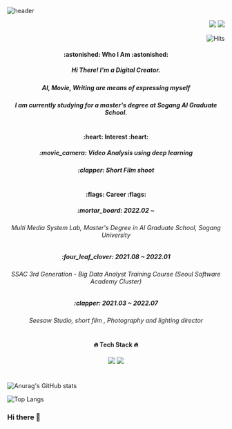 <!-- <h3 align="left"> ✨ Jaechan Jo ✨ </h3>
 -->
![header](https://capsule-render.vercel.app/api?type=slice&color=auto&height=300&section=header&text=Hello%20I'm%20Jaechan!&animation=fadeIn&fontAlign=80&fontAlignY=65&rotate=-20&fontSize=35)


<div align="right">

<a href="https://blog.naver.com/jjc123a">
  <img src="https://img.shields.io/badge/Blog-4B0150?style=flat-square&logo=Blogger&logoColor=white"/></a>
 
<a href="https://www.instagram.com/mile.le.ok/">
  <img src="https://img.shields.io/badge/Instagram-E4405F?style=flat-square&logo=Instagram&logoColor=white"/></a>
  
![Hits](https://hits.seeyoufarm.com/api/count/incr/badge.svg?url=https%3A%2F%2Fgithub.com%2Fjaechanjo%2Fhit-counter&count_bg=%23FFA500&title_bg=%23555555&icon=hey.svg&icon_color=%23E7E7E7&title=hits&edge_flat=true)

</div>


<div align="center">
<h4 align="center"> :astonished: Who I Am :astonished: </h4>
<h5 align="center"> Hi There! I'm a Digital Creator. </h5>
<h5 align="center"> AI, Movie, Writing are means of expressing myself </div>
<h5 align="center"> I am currently studying for a master's degree at Sogang AI Graduate School. </div>

#
<div align="center">
<h4 align="center"> :heart: Interest :heart: </h4>
<h5 align="center"> :movie_camera: Video Analysis using deep learning </h5>
<h5 align="center"> :clapper: Short Film shoot </div>

#
<div align="center">
<h4 align="center"> :flags: Career :flags: </h4>
<h5 align="center"> :mortar_board: 2022.02 ~  
  
  <h6 align="center"> Multi Media System Lab, Master's Degree in AI Graduate School, Sogang University </h6> 
  </h5>
  
  
<h5 align="center"> :four_leaf_clover: 2021.08 ~ 2022.01  
  
  <h6 align="center"> SSAC 3rd Generation - Big Data Analyst Training Course (Seoul Software Academy Cluster) </h6>
  </h5>
  
  
<h5 align="center"> :clapper: 2021.03 ~ 2022.07  
  
  <h6 align="center"> Seesaw Studio, short film <Blade>, Photography and lighting director </h6>
    </h5>
</div>

#
<div align="center">
<h4 align="center"> 🔥 Tech Stack 🔥 </h4>
<img src="https://img.shields.io/badge/Python-3776AB?style=flat-square&logo=Python&logoColor=white"/>
<img src="https://img.shields.io/badge/Pytorch-EE4C2C?style=flat-square&logo=Pytorch&logoColor=white"/>
</div>

#
<div align="left">

![Anurag's GitHub stats](https://github-readme-stats.vercel.app/api?username=jaechanjo&show_icons=true&theme=swift)

![Top Langs](https://github-readme-stats.vercel.app/api/top-langs/?username=jaechanjo&layout=compact&theme=swift)

</div>  
  
### Hi there 👋

<!--
**jaechanjo/jaechanjo** is a ✨ _special_ ✨ repository because its `README.md` (this file) appears on your GitHub profile.

Here are some ideas to get you started:

- 🔭 I’m currently working on ...
- 🌱 I’m currently learning ...
- 👯 I’m looking to collaborate on ...
- 🤔 I’m looking for help with ...
- 💬 Ask me about ...
- 📫 How to reach me: ...
- 😄 Pronouns: ...
- ⚡ Fun fact: ...
-->
